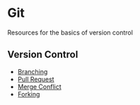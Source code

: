 # Git
Resources for the basics of version control

## Version Control
* [Branching](./resources/branching.md)
* [Pull Request](./resources/pull-request.md)
* [Merge Conflict](./resources/merge-conflict.md)
* [Forking](./resoruces/fork.md)
